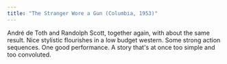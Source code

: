 ```yaml
---
title: "The Stranger Wore a Gun (Columbia, 1953)"
---
```

André de Toth and Randolph Scott, together again, with about the same result. Nice stylistic flourishes in a low budget western. Some strong action sequences. One good performance. A story that's at once too simple and too convoluted.


